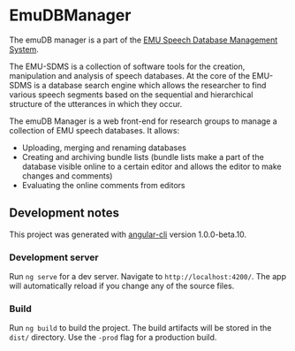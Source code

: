 # EmuDBManager

The emuDB manager is a part of the [EMU Speech Database Management System](https://ips-lmu.github.io/EMU.html).

The EMU-SDMS is a collection of software tools for the creation, manipulation and analysis of speech databases. At the core of the EMU-SDMS is a database search engine which allows the researcher to find various speech segments based on the sequential and hierarchical structure of the utterances in which they occur.

The emuDB Manager is a web front-end for research groups to manage a 
collection of EMU speech databases. It allows:

* Uploading, merging and renaming databases
* Creating and archiving bundle lists (bundle lists make a part of the 
database visible online to a certain editor and allows the editor to make 
changes and comments)
* Evaluating the online comments from editors


## Development notes

This project was generated with [angular-cli](https://github.com/angular/angular-cli) version 1.0.0-beta.10.

### Development server

Run `ng serve` for a dev server. Navigate to `http://localhost:4200/`. The app will automatically reload if you change any of the source files.

### Build

Run `ng build` to build the project. The build artifacts will be stored in the `dist/` directory. Use the `-prod` flag for a production build.
